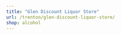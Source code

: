 ```yaml
---
title: "Glen Discount Liquor Store"
url: /trenton/glen-discount-liquor-store/
shop: alcohol
---
```

